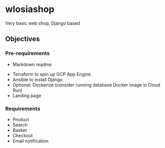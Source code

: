 # wlosiashop
Very basic web shop, Django based

## Objectives
### Pre-requirements
+ Markdown readme
- Terraform to spin up GCP App Engine
- Ansible to install Django
- Optional: Dockerize (consider running database Docker image in Cloud Run)
- Landing page
### Requirements
- Product
- Search
- Basket
- Checkout
- Email notification